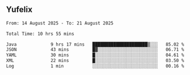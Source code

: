 ## Yufelix

<!--START_SECTION:waka-->

```txt
From: 14 August 2025 - To: 21 August 2025

Total Time: 10 hrs 55 mins

Java             9 hrs 17 mins   █████████████████████▒░░░   85.02 %
JSON             43 mins         █▓░░░░░░░░░░░░░░░░░░░░░░░   06.71 %
YAML             30 mins         █░░░░░░░░░░░░░░░░░░░░░░░░   04.61 %
XML              22 mins         █░░░░░░░░░░░░░░░░░░░░░░░░   03.50 %
Log              1 min           ░░░░░░░░░░░░░░░░░░░░░░░░░   00.16 %
```

<!--END_SECTION:waka-->

